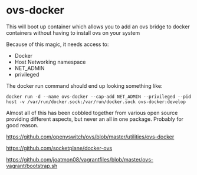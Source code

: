 ovs-docker
==========

This will boot up container which allows you to add an ovs bridge
to docker containers without having to install ovs on your system

Because of this magic, it needs access to:
- Docker
- Host Networking namespace
- NET_ADMIN
- privileged

The docker run command should end up looking something like:

```docker run -d --name ovs-docker --cap-add NET_ADMIN --privileged --pid host -v /var/run/docker.sock:/var/run/docker.sock ovs-docker:develop```

Almost all of this has been cobbled together from various open source providing different aspects, but never an all in one package. Probably for good reason.

https://github.com/openvswitch/ovs/blob/master/utilities/ovs-docker

https://github.com/socketplane/docker-ovs

https://github.com/joatmon08/vagrantfiles/blob/master/ovs-vagrant/bootstrap.sh
